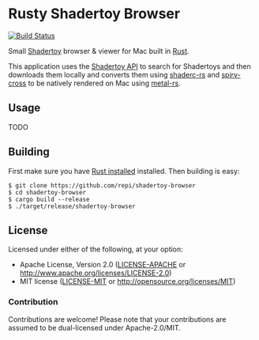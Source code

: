 # Rusty Shadertoy Browser

[![Build Status](https://travis-ci.com/repi/shadertoy-browser.svg?token=8SzG1tHkq3FpBRftmohU&branch=master)](https://travis-ci.com/repi/shadertoy-browser)

Small [Shadertoy](http://shadertoy.com) browser & viewer for Mac built in [Rust](https://www.rust-lang.org).

This application uses the [Shadertoy API](http://shadertoy.com/api) to search for Shadertoys and then downloads them locally and converts them using [shaderc-rs](https://crates.io/crates/shaderc) and [spirv-cross](https://crates.io/crates/spirv_cross) to be natively rendered on Mac using [metal-rs](https://crates.io/crates/metal-rs).

## Usage

TODO

## Building

First make sure you have [Rust installed](https://www.rust-lang.org/en-US/install.html) installed.
Then building is easy:

```
$ git clone https://github.com/repi/shadertoy-browser
$ cd shadertoy-browser
$ cargo build --release
$ ./target/release/shadertoy-browser
```

## License

Licensed under either of the following, at your option:

* Apache License, Version 2.0 ([LICENSE-APACHE](LICENSE-APACHE) or http://www.apache.org/licenses/LICENSE-2.0)
* MIT license ([LICENSE-MIT](LICENSE-MIT) or http://opensource.org/licenses/MIT)

### Contribution

Contributions are welcome! Please note that your contributions are assumed to be dual-licensed under Apache-2.0/MIT.
